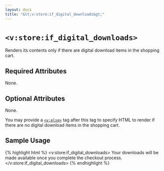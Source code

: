 ```yaml
---
layout: docs
title: "&lt;v:store:if_digital_downloads&gt;"
---
```


# `<v:store:if_digital_downloads>`

Renders its contents only if there are digital download items in the
shopping cart.

## Required Attributes

None.

## Optional Attributes

None.

You may provide a [`<v:else>`](/v_else/) tag after this tag to specify
HTML to render if there are no digital download items in the shopping
cart.

## Sample Usage

{% highlight html %}
<v:store:if_digital_downloads>
 Your downloads will be made available once you complete the checkout process.
</v:store:if_digital_downloads>
{% endhighlight %}
